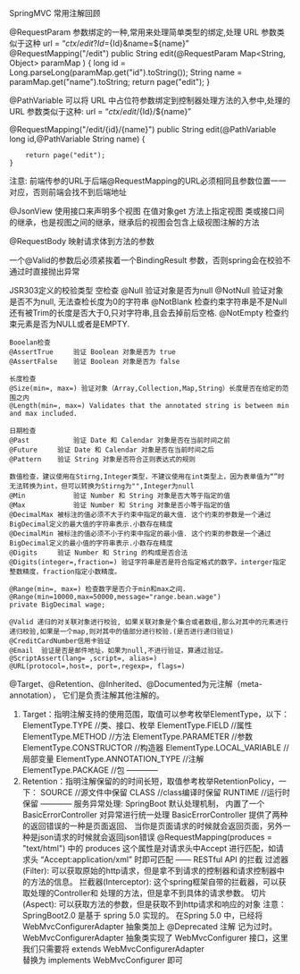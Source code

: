 SpringMVC 常用注解回顾

@RequestParam 参数绑定的一种,常用来处理简单类型的绑定,处理 URL 参数类似于这种
url = “${ctx}/edit?Id=${Id}&name=${name}”
@RequestMapping("/edit")
    public String edit(@RequestParam Map<String, Object> paramMap ) {
        long id = Long.parseLong(paramMap.get("id").toString());
        String name = paramMap.get("name").toString;
        return page("edit");
    }

@PathVariable 可以将 URL 中占位符参数绑定到控制器处理方法的入参中,处理的 URL 参数类似于这种:
url = “${ctx}/edit/${Id}/${name}”

@RequestMapping("/edit/{id}/{name}")
    public String edit(@PathVariable long id,@PathVariable String name) {

        return page("edit");
    }

注意: 前端传参的URL于后端@RequestMapping的URL必须相同且参数位置一一对应，否则前端会找不到后端地址


@JsonView
    使用接口来声明多个视图
    在值对象get 方法上指定视图
    类或接口间的继承，也是视图之间的继承，继承后的视图会包含上级视图注解的方法


@RequestBody  映射请求体到方法的参数



一个@Valid的参数后必须紧挨着一个BindingResult 参数，否则spring会在校验不通过时直接抛出异常

JSR303定义的校验类型
    空检查
    @Null       验证对象是否为null
    @NotNull    验证对象是否不为null, 无法查检长度为0的字符串
    @NotBlank 检查约束字符串是不是Null还有被Trim的长度是否大于0,只对字符串,且会去掉前后空格.
    @NotEmpty 检查约束元素是否为NULL或者是EMPTY.

    Booelan检查
    @AssertTrue     验证 Boolean 对象是否为 true
    @AssertFalse    验证 Boolean 对象是否为 false

    长度检查
    @Size(min=, max=) 验证对象（Array,Collection,Map,String）长度是否在给定的范围之内
    @Length(min=, max=) Validates that the annotated string is between min and max included.

    日期检查
    @Past           验证 Date 和 Calendar 对象是否在当前时间之前
    @Future     验证 Date 和 Calendar 对象是否在当前时间之后
    @Pattern    验证 String 对象是否符合正则表达式的规则

    数值检查，建议使用在Stirng,Integer类型，不建议使用在int类型上，因为表单值为“”时无法转换为int，但可以转换为Stirng为"",Integer为null
    @Min            验证 Number 和 String 对象是否大等于指定的值
    @Max            验证 Number 和 String 对象是否小等于指定的值
    @DecimalMax 被标注的值必须不大于约束中指定的最大值. 这个约束的参数是一个通过BigDecimal定义的最大值的字符串表示.小数存在精度
    @DecimalMin 被标注的值必须不小于约束中指定的最小值. 这个约束的参数是一个通过BigDecimal定义的最小值的字符串表示.小数存在精度
    @Digits     验证 Number 和 String 的构成是否合法
    @Digits(integer=,fraction=) 验证字符串是否是符合指定格式的数字，interger指定整数精度，fraction指定小数精度。

    @Range(min=, max=) 检查数字是否介于min和max之间.
    @Range(min=10000,max=50000,message="range.bean.wage")
    private BigDecimal wage;

    @Valid 递归的对关联对象进行校验, 如果关联对象是个集合或者数组,那么对其中的元素进行递归校验,如果是一个map,则对其中的值部分进行校验.(是否进行递归验证)
    @CreditCardNumber信用卡验证
    @Email  验证是否是邮件地址，如果为null,不进行验证，算通过验证。
    @ScriptAssert(lang= ,script=, alias=)
    @URL(protocol=,host=, port=,regexp=, flags=)

@Target、@Retention、@Inherited、@Documented为元注解（meta-annotation），
它们是负责注解其他注解的。
1. Target：指明注解支持的使用范围，取值可以参考枚举ElementType，以下：
    ElementType.TYPE //类、接口、枚举
    ElementType.FIELD //属性
    ElementType.METHOD //方法
    ElementType.PARAMETER //参数
    ElementType.CONSTRUCTOR //构造器
    ElementType.LOCAL_VARIABLE //局部变量
    ElementType.ANNOTATION_TYPE //注解
    ElementType.PACKAGE //包
————
2. Retention：指明注解保留的的时间长短，取值参考枚举RetentionPolicy，一下：
    SOURCE //源文件中保留
    CLASS //class编译时保留
    RUNTIME //运行时保留
————
服务异常处理:
    SpringBoot 默认处理机制， 内置了一个 BasicErrorController 对异常进行统一处理
        BasicErrorController 提供了两种的返回错误的一种是页面返回、
    当你是页面请求的时候就会返回页面，另外一种是json请求的时候就会返回json错误
        @RequestMapping(produces = "text/html") 中的 produces 这个属性是对请求头中Accept
    进行匹配，如请求头 “Accept:application/xml” 时即可匹配
——
RESTful API 的拦截
    过滤器(Filter): 可以获取原始的http请求，但是拿不到请求的控制器和请求控制器中的方法的信息。
    拦截器(Interceptor): 这个spring框架自带的拦截器，可以获取处理的Controller和
    处理的方法，但是拿不到具体的请求参数。
    切片(Aspect): 可以获取方法的参数，但是获取不到http请求和响应的对象
注意：
   SpringBoot2.0 是基于 spring 5.0 实现的。
在Spring 5.0 中，已经将 WebMvcConfigurerAdapter 抽象类加上 @Deprecated 注解 记为过时。
  WebMvcConfigurerAdapter  抽象类实现了 WebMvcConfigurer 接口，这里我们只需要将 extends WebMvcConfigurerAdapter  
替换为 implements WebMvcConfigurer 即可
